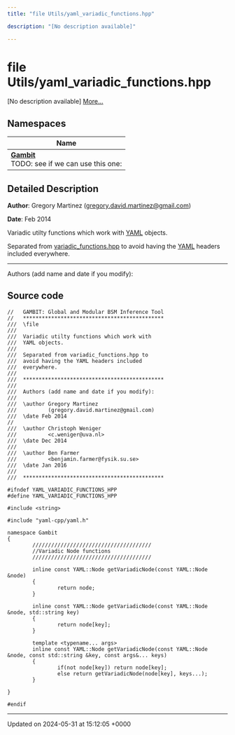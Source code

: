 ```yaml
---
title: "file Utils/yaml_variadic_functions.hpp"

description: "[No description available]"

---
```


# file Utils/yaml_variadic_functions.hpp

[No description available] [More...](#detailed-description)

## Namespaces

| Name           |
| -------------- |
| **[Gambit](/documentation/code/namespaces/namespacegambit/)** <br>TODO: see if we can use this one:  |

## Detailed Description


**Author**: Gregory Martinez ([gregory.david.martinez@gmail.com](mailto:gregory.david.martinez@gmail.com)) 

**Date**: Feb 2014 

Variadic utilty functions which work with [YAML](/documentation/code/namespaces/namespaceyaml/) objects.

Separated from [variadic_functions.hpp](/documentation/code/files/variadic__functions_8hpp/#file-utils-variadic-functions-hpp) to avoid having the [YAML](/documentation/code/namespaces/namespaceyaml/) headers included everywhere.



------------------

Authors (add name and date if you modify):




## Source code

```
//   GAMBIT: Global and Modular BSM Inference Tool
//   *********************************************
///  \file
///
///  Variadic utilty functions which work with
///  YAML objects.
///
///  Separated from variadic_functions.hpp to
///  avoid having the YAML headers included
///  everywhere.
///
///  *********************************************
///
///  Authors (add name and date if you modify):
///
///  \author Gregory Martinez
///          (gregory.david.martinez@gmail.com)
///  \date Feb 2014
//
///  \author Christoph Weniger
///          <c.weniger@uva.nl>
///  \date Dec 2014
///
///  \author Ben Farmer
///          <benjamin.farmer@fysik.su.se>
///  \date Jan 2016
///
///  *********************************************

#ifndef YAML_VARIADIC_FUNCTIONS_HPP
#define YAML_VARIADIC_FUNCTIONS_HPP

#include <string>

#include "yaml-cpp/yaml.h"

namespace Gambit
{       
        //////////////////////////////////////
        //Variadic Node functions
        //////////////////////////////////////
        
        inline const YAML::Node getVariadicNode(const YAML::Node &node)
        {
                return node;
        }
        
        inline const YAML::Node getVariadicNode(const YAML::Node &node, std::string key) 
        {
                return node[key];
        }

        template <typename... args>
        inline const YAML::Node getVariadicNode(const YAML::Node &node, const std::string &key, const args&... keys)
        {
                if(not node[key]) return node[key];
                else return getVariadicNode(node[key], keys...);
        }
        
}

#endif
```


-------------------------------

Updated on 2024-05-31 at 15:12:05 +0000
